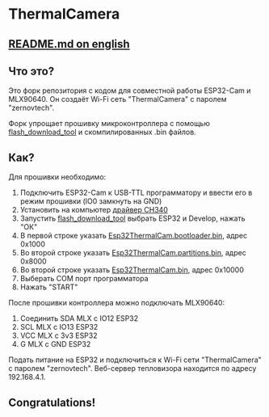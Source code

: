 # ThermalCamera
## [README.md on english](./README.md)
## Что это?

Это форк репозитория с кодом для совместной работы ESP32-Cam и MLX90640. Он создаёт Wi-Fi сеть "ThermalCamera" с паролем "zernovtech".

Форк упрощает прошивку микроконтроллера с помощью [flash_download_tool](./flash_download_tool_3.9.6.exe) и скомпилированных .bin файлов.

## Как?

Для прошивки необходимо:

1. Подключить ESP32-Cam к USB-TTL программатору и ввести его в режим прошивки (IO0 замкнуть на GND)
2. Установить на компьютер [драйвер CH340](./CH340.EXE)
3. Запустить [flash_download_tool](./flash_download_tool_3.9.6.exe) выбрать ESP32 и Develop, нажать "ОК"
4. В первой строке указать [Esp32ThermalCam.bootloader.bin](./Esp32ThermalCam.bootloader.bin), адрес 0x1000
5. Во второй строке указать [Esp32ThermalCam.partitions.bin](./Esp32ThermalCam.partitions.bin), адрес 0x8000
6. Во второй строке указать [Esp32ThermalCam.bin](./Esp32ThermalCam.bin), адрес 0x10000
7. Выберать COM порт программатора
8. Нажать "START"

После прошивки контроллера можно подключать MLX90640:

1. Соединить SDA MLX с IO12 ESP32
2. SCL MLX с IO13 ESP32
3. VCC MLX с 3v3 ESP32
4. G MLX с GND ESP32

Подать питание на ESP32 и подключиться к Wi-Fi сети "ThermalCamera" с паролем "zernovtech". Веб-сервер тепловизора находится по адресу 192.168.4.1.

## Congratulations!
